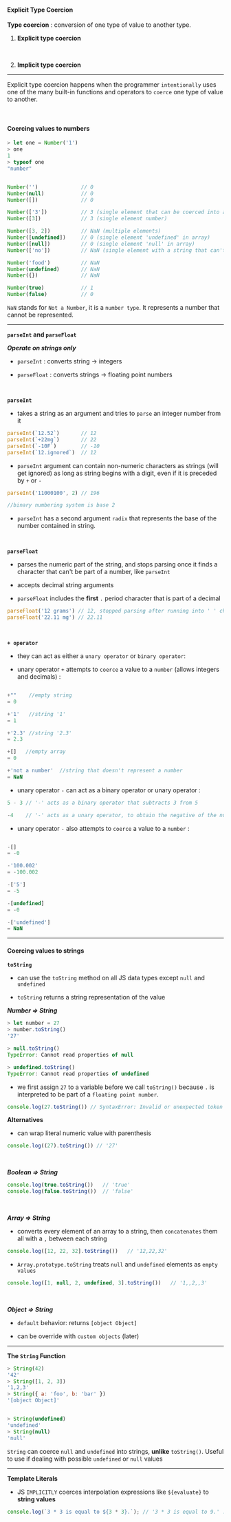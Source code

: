 #### Explicit Type Coercion ####

**Type coercion** : conversion of one type of value to another type. 

1. **Explicit type coercion**

<br>

2. **Implicit type coercion**
___

Explicit type coercion happens when the programmer `intentionally` uses one of the many built-in functions and operators to `coerce` one type of value to another. 

<br>

#### Coercing values to numbers ####

```javascript
> let one = Number('1')
> one
1
> typeof one
"number"
```

```javascript

Number('')              // 0
Number(null)            // 0
Number([])              // 0

Number(['3'])           // 3 (single element that can be coerced into a number)
Number([3])             // 3 (single element number)

Number([3, 2])          // NaN (multiple elements)
Number([undefined])     // 0 (single element 'undefined' in array)
Number([null])          // 0 (single element 'null' in array)
Number(['no'])          // NaN (single element with a string that can't be coerced into a number)

Number('food')          // NaN
Number(undefined)       // NaN
Number({})              // NaN

Number(true)            // 1
Number(false)           // 0
```

`NaN` stands for `Not a Number`, it is a `number type`. 
It represents a number that cannot be represented.

___

**`parseInt` and `parseFloat`**

***Operate on strings only***

- `parseInt` : converts string -> integers 


- `parseFloat` : converts strings -> floating point numbers

<br>

**`parseInt`**

- takes a string as an argument and tries to `parse` an integer number from it 

```javascript
parseInt(`12.52`)       // 12
parseInt(`+22mg`)       // 22
parseInt(`-10F`)        // -10
parseInt(`12.ignored`)  // 12
```
- `parseInt` argument can contain non-numeric characters as strings (will get ignored) as long as string begins with a digit, even if it is preceded by `+` or `-`

```javascript
parseInt('11000100', 2) // 196

//binary numbering system is base 2
```

- `parseInt` has a second argument `radix` that represents the base of the number contained in string.

<br>

**`parseFloat`**

- parses the numeric part of the string, and stops parsing once it finds a character that can't be part of a number, like `parseInt`

- accepts decimal string arguments

- `parseFloat` includes the **first** `.` period character that is part of a decimal

```javascript
parseFloat('12 grams') // 12, stopped parsing after running into ' ' character
parseFloat('22.11 mg') // 22.11
```

<br>


**`+ operator`**

- they can act as either a `unary operator` or `binary operator`:

- unary operator `+` attempts to `coerce` a value to a `number` (allows integers and decimals) : 

```javascript

+""    //empty string 
= 0

+'1'   //string '1'
= 1

+'2.3' //string '2.3'
= 2.3

+[]   //empty array 
= 0

+'not a number'  //string that doesn't represent a number
= NaN
```

- unary operator `-` can act as a binary operator or unary operator :


```javascript 
5 - 3 // '-' acts as a binary operator that subtracts 3 from 5

-4    // '-' acts as a unary operator, to obtain the negative of the number 4
```

- unary operator `-` also attempts to `coerce` a value to a `number` :


```javascript

-[]
= -0

-'100.002'
= -100.002

-['5']
= -5

-[undefined]
= -0

-['undefined']
= NaN

```
___

#### Coercing values to strings ####

**`toString`**

- can use the `toString` method on all JS data types except `null` and `undefined`

- `toString` returns a string representation of the value

***Number => String***

```javascript
> let number = 27
> number.toString()
'27'

> null.toString() 
TypeError: Cannot read properties of null

> undefined.toString()
TypeError: Cannot read properties of undefined

```

- we first assign `27` to a variable before we call `toString()` because `.` is interpreted to be part of a `floating point number`.

```javascript
console.log(27.toString()) // SyntaxError: Invalid or unexpected token
```

**Alternatives**

- can wrap literal numeric value with parenthesis

```javascript
console.log((27).toString()) // '27'
```

<br>

***Boolean => String***

```javascript
console.log(true.toString())   // 'true'
console.log(false.toString())  // 'false'
```

<br>

***Array => String***

- converts every element of an array to a string, then `concatenates` them all with a `,` between each string

```javascript
console.log([12, 22, 32].toString())   // '12,22,32'
```

- `Array.prototype.toString` treats `null` and `undefined` elements as `empty values`

```javascript 
console.log([1, null, 2, undefined, 3].toString())   // '1,,2,,3'
```


<br>

***Object => String***

- `default` behavior: returns `[object Object]`

- can be override with `custom objects` (later)

___

**The `String` Function**

```javascript 
> String(42)
'42'
> String([1, 2, 3])
'1,2,3'
> String({ a: 'foo', b: 'bar' })
'[object Object]'


> String(undefined)
'undefined'
> String(null)
'null'
```

`String` can coerce `null` and `undefined` into strings, **unlike** `toString()`. Useful to use if dealing with possible `undefined` or `null` values

___

**Template Literals**

- JS `IMPLICITLY` coerces interpolation expressions like `${evaluate}` to **string values**

```javascript
console.log(`3 * 3 is equal to ${3 * 3}.`); // '3 * 3 is equal to 9.' : value 9 is a string, like the rest of string
```
